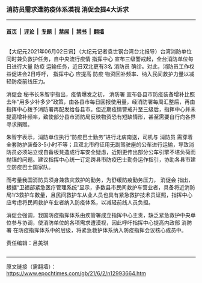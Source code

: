 ### 消防员需求遭防疫体系漠视 消促会提4大诉求

---

#### [首页](../../../..?n12993664) &nbsp;|&nbsp; [评论](../../../../../epoch-comment?n12993664) &nbsp;|&nbsp; [专题](../../../../../epoch-special?n12993664) &nbsp;|&nbsp; [禁闻](../../../../../epoch-news?n12993664) &nbsp;|&nbsp; [禁书](../../../../../books?n12993664) &nbsp;|&nbsp; [翻墙](https://github.com/gfw-breaker/nogfw/blob/master/README.md?n12993664)


<div class="column" id="artbody" itemprop="articleBody">
 <!-- article content begin -->
 <p>
  【大纪元2021年06月02日讯】（大纪元记者袁世钢台湾台北报导）台湾消防单位同时兼负救护任务，自中央流行疫情
  <ok href="https://www.epochtimes.com/gb/tag/%E6%8C%87%E6%8C%A5%E4%B8%AD%E5%BF%83.html">
   指挥中心
  </ok>
  宣布三级警戒起，全台消防单位每日进行大量
  <ok href="https://www.epochtimes.com/gb/tag/%E9%98%B2%E7%96%AB.html">
   防疫
  </ok>
  运输任务，近日双北更有3名
  <ok href="https://www.epochtimes.com/gb/tag/%E6%B6%88%E9%98%B2%E5%91%98.html">
   消防员
  </ok>
  确诊。对此，消防员工作权益促进会2日呼吁，
  <ok href="https://www.epochtimes.com/gb/tag/%E6%8C%87%E6%8C%A5%E4%B8%AD%E5%BF%83.html">
   指挥中心
  </ok>
  应提高
  <ok href="https://www.epochtimes.com/gb/tag/%E9%98%B2%E7%96%AB.html">
   防疫
  </ok>
  物资回补频率、纳入民间救护力量以减轻防疫前线压力。
 </p>
 <p>
  <ok href="https://www.epochtimes.com/gb/tag/%E6%B6%88%E4%BF%83%E4%BC%9A.html">
   消促会
  </ok>
  秘书长朱智宇指出，疫情爆发之初，
  <ok href="https://www.epochtimes.com/gb/tag/%E6%B6%88%E9%98%B2%E7%BD%B2.html">
   消防署
  </ok>
  宣布各县市防疫装备增补比照去年“用多少补多少”政策，由各县市每日回报使用量，经消防署每周汇整后，再由指挥中心拨予消防署再配发给各县市。但近期疫情警戒升至三级后，指挥中心并未提高增补频率，致使部分县市消防局反映物资恐有短缺情形，甚至需要自行向各界寻求捐赠。
 </p>
 <p>
  朱智宇表示，消防单位执行“防疫巴士勤务”进行北病南送，司机与
  <ok href="https://www.epochtimes.com/gb/tag/%E6%B6%88%E9%98%B2%E5%91%98.html">
   消防员
  </ok>
  需穿着全套防护装备3-5小时不等；且双北市府征用无副驾驶座的公车进行运输，导致消防员必须站立或自备板凳造成行车安全疑虑，近期更传出部分公车引擎不堪负荷而抛锚的问题。建议指挥中心统一订定跨县市防疫巴士勤务运作指引，协助各县市建立防疫巴士国家队。
 </p>
 <p>
  而考量我国消防员须身兼救灾救护的勤务，为舒缓防疫勤务压力，
  <ok href="https://www.epochtimes.com/gb/tag/%E6%B6%88%E4%BF%83%E4%BC%9A.html">
   消促会
  </ok>
  指出，根据“卫福部紧急医疗管理系统”显示，多数县市民间救护车营业者，具备将近消防局1/3救护车数量，且民间救护车从业人员也具有紧急救护技术员证照，指挥中心应考虑将民间救护车业者纳入防疫体系，以减轻前线人员负担。
 </p>
 <p>
  消促会强调，我国防疫指挥体系由疾管署成立指挥中心主责，缺乏紧急救护中央单位参与协调，使消防单位的各项需求遭漠视，因此呼吁指挥中心提高内政部
  <ok href="https://www.epochtimes.com/gb/tag/%E6%B6%88%E9%98%B2%E7%BD%B2.html">
   消防署
  </ok>
  在防疫指挥体系中的层级，将紧急救护体系纳入防疫指挥会议核心成员中。
 </p>
 <p>
  责任编辑：吕美琪
 </p>
 <p>
 </p>
 <!-- article content end -->
</div>


---

原文链接（需翻墙）：https://www.epochtimes.com/gb/21/6/2/n12993664.htm